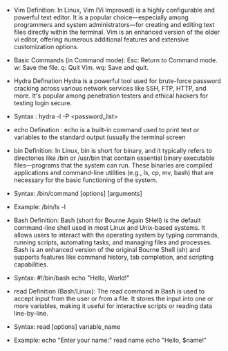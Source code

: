 * Vim Definition:
   In Linux, Vim (Vi Improved) is a highly configurable and powerful text editor. It is a popular choice—especially among programmers and system administrators—for creating and editing text files directly within     the terminal. Vim is an enhanced version of the older vi editor, offering numerous additional features and extensive customization options.
* Basic Commands (in Command mode):
  Esc: Return to Command mode. 
  w: Save the file. 
  q: Quit Vim. 
  wq: Save and quit.
* Hydra Defination
   Hydra is a powerful tool used for brute-force password cracking across various network services like SSH, FTP, HTTP, and more. It's popular among penetration testers and ethical hackers for testing login secure.
* Syntax :
   hydra -l <username> -P <password_list> <target> <protocol>
* echo Defination :
   echo is a built-in command used to print text or variables to the standard output (usually the terminal screen
* bin Definition:
   In Linux, bin is short for binary, and it typically refers to directories like /bin or /usr/bin that contain essential binary executable files—programs that the system can run. These binaries are compiled          applications and command-line utilities (e.g., ls, cp, mv, bash) that are necessary for the basic functioning of the system.
* Syntax:
  /bin/command [options] [arguments]
* Example:
  /bin/ls -l

* Bash Definition:
   Bash (short for Bourne Again SHell) is the default command-line shell used in most Linux and Unix-based systems. It allows users to interact with the operating system by typing commands, running scripts,         automating tasks, and managing files and processes. Bash is an enhanced version of the original Bourne Shell (sh) and supports features like command history, tab completion, and scripting capabilities.
* Syntax:
   #!/bin/bash
  echo "Hello, World!"
* read Definition (Bash/Linux):
   The read command in Bash is used to accept input from the user or from a file. It stores the input into one or more variables, making it useful for interactive scripts or reading data line-by-line.
* Syntax:
   read [options] variable_name
* Example:
   echo "Enter your name:"
  read name
  echo "Hello, $name!"






   
  



